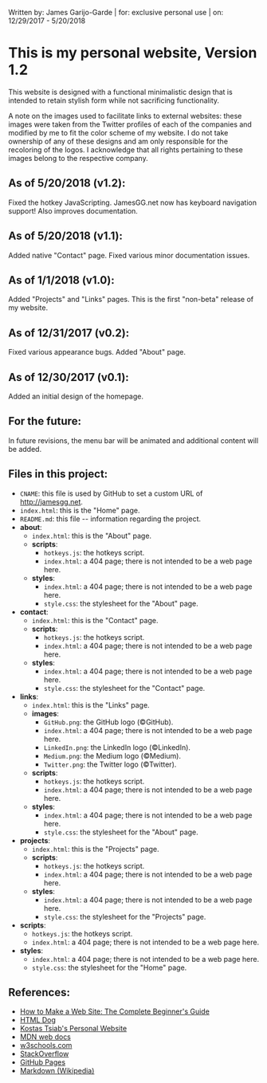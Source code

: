 Written by:  James Garijo-Garde
     |  for: exclusive personal use
     |  on:  12/29/2017 - 5/20/2018


This is my personal website, Version 1.2
========================================

This website is designed with a functional minimalistic design that is intended
to retain stylish form while not sacrificing functionality.

A note on the images used to facilitate links to external websites: these images
were taken from the Twitter profiles of each of the companies and modified by me
to fit the color scheme of my website. I do not take ownership of any of these
designs and am only responsible for the recoloring of the logos. I acknowledge
that all rights pertaining to these images belong to the respective company.

## As of 5/20/2018 (v1.2):

Fixed the hotkey JavaScripting. JamesGG.net now has keyboard navigation support!
Also improves documentation.

## As of 5/20/2018 (v1.1):

Added native "Contact" page. Fixed various minor documentation issues.

## As of 1/1/2018 (v1.0):

Added "Projects" and "Links" pages. This is the first "non-beta" release of my
website.

## As of 12/31/2017 (v0.2):

Fixed various appearance bugs. Added "About" page.

## As of 12/30/2017 (v0.1):

Added an initial design of the homepage.

## For the future:

In future revisions, the menu bar will be animated and additional content will
be added.

## Files in this project:
* `CNAME`: this file is used by GitHub to set a custom URL of http://jamesgg.net.
* `index.html`: this is the "Home" page.
* `README.md`:  this file -- information regarding the project.
* **about**:
  * `index.html`:   this is the "About" page.
  * **scripts**:
    * `hotkeys.js`:   the hotkeys script.
    * `index.html`:   a 404 page; there is not intended to be a web page here.
  * **styles**:
      * `index.html`:   a 404 page; there is not intended to be a web page here.
      * `style.css`:    the stylesheet for the "About" page.
* **contact**:
  * `index.html`:   this is the "Contact" page.
  * **scripts**:
    * `hotkeys.js`:   the hotkeys script.
    * `index.html`:   a 404 page; there is not intended to be a web page here.
  * **styles**:
      * `index.html`:   a 404 page; there is not intended to be a web page here.
      * `style.css`:    the stylesheet for the "Contact" page.
* **links**:
    * `index.html`:   this is the "Links" page.
    * **images**:
      * `GitHub.png`:   the GitHub logo (&copy;GitHub).
      * `index.html`:   a 404 page; there is not intended to be a web page here.
      * `LinkedIn.png`: the LinkedIn logo (&copy;LinkedIn).
      * `Medium.png`:   the Medium logo (&copy;Medium).
      * `Twitter.png`:  the Twitter logo (&copy;Twitter).
    * **scripts**:
      * `hotkeys.js`:   the hotkeys script.
      * `index.html`:   a 404 page; there is not intended to be a web page here.
    * **styles**:
      * `index.html`:   a 404 page; there is not intended to be a web page here.
      * `style.css`:    the stylesheet for the "About" page.
* **projects**:
  * `index.html`:   this is the "Projects" page.
  * **scripts**:
    * `hotkeys.js`:   the hotkeys script.
    * `index.html`:   a 404 page; there is not intended to be a web page here.
  * **styles**:
    * `index.html`:   a 404 page; there is not intended to be a web page here.
    * `style.css`:    the stylesheet for the "Projects" page.
* **scripts**:
  * `hotkeys.js`: the hotkeys script.
  * `index.html`: a 404 page; there is not intended to be a web page here.
* **styles**:
  * `index.html`: a 404 page; there is not intended to be a web page here.
  * `style.css`:  the stylesheet for the "Home" page.


## References:

* [How to Make a Web Site: The Complete Beginner's Guide](https://lifehacker.com/5790955/how-to-make-a-web-site-the-complete-guide)
* [HTML Dog](http://htmldog.com)
* [Kostas Tsiab's Personal Website](https://ktsiam.github.io)
* [MDN web docs](https://developer.mozilla.org/en-US)
* [w3schools.com](https://www.w3schools.com)
* [StackOverflow](https://stackoverflow.com)
* [GitHub Pages](https://pages.github.com)
* [Markdown (Wikipedia)](https://en.wikipedia.org/wiki/Markdown)
